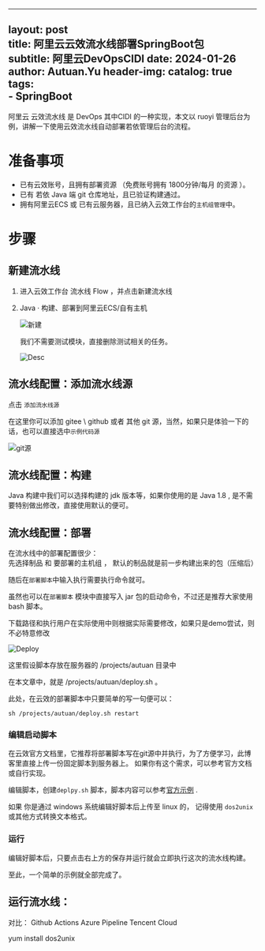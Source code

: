 
---
layout:     post                    
title:      阿里云云效流水线部署SpringBoot包         
subtitle:   阿里云DevOpsCIDI
date:       2024-01-26              
author:     Autuan.Yu
header-img:
catalog: true                      
tags:                               
    - SpringBoot
---


阿里云 云效流水线 是 DevOps 其中CIDI 的一种实现，本文以 ruoyi 管理后台为例，讲解一下使用云效流水线自动部署若依管理后台的流程。  

# 准备事项
- 已有云效账号，且拥有部署资源 （免费账号拥有 1800分钟/每月 的资源 ）。
- 已有 若依 Java 端 git 仓库地址，且已验证构建通过。
- 拥有阿里云ECS 或 已有云服务器，且已纳入云效工作台的`主机组管理`中。


# 步骤
## 新建流水线
1. 进入云效工作台 流水线 Flow ，并点击新建流水线
2. Java · 构建、部署到阿里云ECS/自有主机
        
    ![新建](https://autuan-blog.oss-cn-shanghai.aliyuncs.com/aliyun-flow/new_flow.png?x-oss-process=style/toWebp)
    
        
        
    我们不需要测试模块，直接删除测试相关的任务。
        
         
    ![Desc](https://autuan-blog.oss-cn-shanghai.aliyuncs.com/aliyun-flow/desc.png?x-oss-process=style/toWebp)
## 流水线配置：添加流水线源
点击 `添加流水线源`  

在这里你可以添加 gitee \ github 或者 其他 git 源，当然，如果只是体验一下的话，也可以直接选中`示例代码源`  

![git源](https://autuan-blog.oss-cn-shanghai.aliyuncs.com/aliyun-flow/git.png?x-oss-process=style/toWebp)
## 流水线配置：构建

Java 构建中我们可以选择构建的 jdk 版本等，如果你使用的是 Java 1.8 , 是不需要特别做出修改，直接使用默认的便可。

## 流水线配置：部署

在流水线中的部署配置很少：  
先选择制品 和 要部署的主机组 ， 默认的制品就是前一步构建出来的包（压缩后）

随后在`部署脚本`中输入执行需要执行命令就可。  

虽然也可以在`部署脚本` 模块中直接写入 jar 包的启动命令，不过还是推荐大家使用 bash 脚本。 

下载路径和执行用户在实际使用中则根据实际需要修改，如果只是demo尝试，则不必特意修改


![Deploy](https://autuan-blog.oss-cn-shanghai.aliyuncs.com/aliyun-flow/deploy.png?x-oss-process=style/toWebp)

这里假设脚本存放在服务器的 /projects/autuan 目录中

在本文章中，就是  /projects/autuan/deploy.sh 。


此处，在云效的部署脚本中只要简单的写一句便可以：

```
sh /projects/autuan/deploy.sh restart
```

### 编辑启动脚本 

在云效官方文档里，它推荐将部署脚本写在git源中并执行，为了方便学习，此博客里直接上传一份固定脚本到服务器上。 如果你有这个需求，可以参考官方文档或自行实现。  

编辑脚本，创建`deplpy.sh` 脚本，脚本内容可以参考[官方示例](https://atomgit.com/flow-example/spring-boot/blob/master/deploy.sh)  .

如果 你是通过 windows 系统编辑好脚本后上传至 linux 的， 记得使用 `dos2unix` 或其他方式转换文本格式。


### 运行
编辑好脚本后，只要点击右上方的保存并运行就会立即执行这次的流水线构建。  

至此，一个简单的示例就全部完成了。  


## 运行流水线：


对比：
Github Actions
Azure Pipeline
Tencent Cloud


yum install dos2unix
